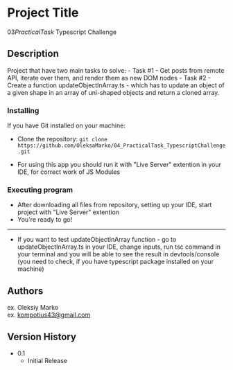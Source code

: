 # Project Title

03*PracticalTask* Typescript Challenge

## Description

Project that have two main tasks to solve: - Task #1 - Get posts from remote API, iterate over them, and render them as new DOM nodes - Task #2 - Create a function updateObjectInArray.ts - which has to update an object of a given shape in an array of uni-shaped objects and return a cloned array.

### Installing

If you have Git installed on your machine:

- Clone the repository: `git clone https://github.com/OleksaMarko/04_PracticalTask_TypescriptChallenge.git`

- For using this app you should run it with "Live Server" extention in your IDE, for correct work of JS Modules

### Executing program

- After downloading all files from repository, setting up your IDE, start project with "Live Server" extention
- You're ready to go!

---

- If you want to test updateObjectInArray function - go to updateObjectInArray.ts in your IDE, change inputs, run tsc command in your terminal and you will be able to see the result in devtools/console (you need to check, if you have typescript package installed on your machine)

## Authors

ex. Oleksiy Marko  
ex. kompotius43@gmail.com

## Version History

- 0.1
  - Initial Release
